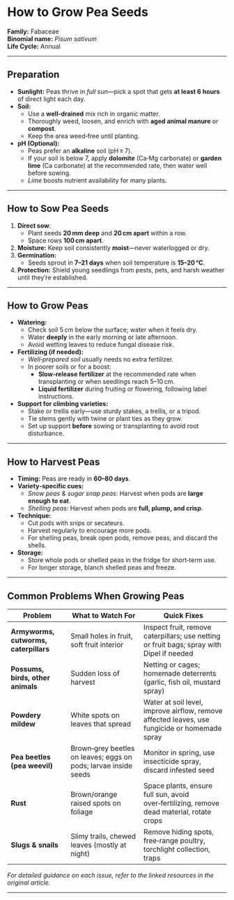 # How to Grow Pea Seeds

**Family:** Fabaceae  
**Binomial name:** _Pisum sativum_  
**Life Cycle:** Annual  

---

## Preparation

- **Sunlight:** Peas thrive in *full sun*—pick a spot that gets **at least 6 hours** of direct light each day.  
- **Soil:**  
  - Use a **well‑drained** mix rich in organic matter.  
  - Thoroughly weed, loosen, and enrich with **aged animal manure** or **compost**.  
  - Keep the area weed‑free until planting.  
- **pH (Optional):**  
  - Peas prefer an **alkaline** soil (pH ≥ 7).  
  - If your soil is below 7, apply **dolomite** (Ca‑Mg carbonate) or **garden lime** (Ca carbonate) at the recommended rate, then water well before sowing.  
  - *Lime* boosts nutrient availability for many plants.  

---

## How to Sow Pea Seeds

1. **Direct sow**:  
   - Plant seeds **20 mm deep** and **20 cm apart** within a row.  
   - Space rows **100 cm apart**.  
2. **Moisture:** Keep soil consistently **moist**—never waterlogged or dry.  
3. **Germination:**  
   - Seeds sprout in **7–21 days** when soil temperature is **15–20 °C**.  
4. **Protection:** Shield young seedlings from pests, pets, and harsh weather until they’re established.

---

## How to Grow Peas

- **Watering:**  
  - Check soil 5 cm below the surface; water when it feels dry.  
  - Water **deeply** in the early morning or late afternoon.  
  - Avoid wetting leaves to reduce fungal disease risk.  
- **Fertilizing (if needed):**  
  - *Well‑prepared soil* usually needs no extra fertilizer.  
  - In poorer soils or for a boost:  
    - **Slow‑release fertilizer** at the recommended rate when transplanting or when seedlings reach 5–10 cm.  
    - **Liquid fertilizer** during fruiting or flowering, following label instructions.  
- **Support for climbing varieties:**  
  - Stake or trellis early—use sturdy stakes, a trellis, or a tripod.  
  - Tie stems gently with twine or plant ties as they grow.  
  - Set up support **before** sowing or transplanting to avoid root disturbance.

---

## How to Harvest Peas

- **Timing:** Peas are ready in **60–80 days**.  
- **Variety‑specific cues:**  
  - *Snow peas & sugar snap peas:* Harvest when pods are **large enough to eat**.  
  - *Shelling peas:* Harvest when pods are **full, plump, and crisp**.  
- **Technique:**  
  - Cut pods with snips or secateurs.  
  - Harvest regularly to encourage more pods.  
  - For shelling peas, break open pods, remove peas, and discard the shells.  
- **Storage:**  
  - Store whole pods or shelled peas in the fridge for short‑term use.  
  - For longer storage, blanch shelled peas and freeze.

---

## Common Problems When Growing Peas

| Problem | What to Watch For | Quick Fixes |
|---------|-------------------|-------------|
| **Armyworms, cutworms, caterpillars** | Small holes in fruit, soft fruit interior | Inspect fruit, remove caterpillars; use netting or fruit bags; spray with Dipel if needed |
| **Possums, birds, other animals** | Sudden loss of harvest | Netting or cages; homemade deterrents (garlic, fish oil, mustard spray) |
| **Powdery mildew** | White spots on leaves that spread | Water at soil level, improve airflow, remove affected leaves, use fungicide or homemade spray |
| **Pea beetles (pea weevil)** | Brown‑grey beetles on leaves; eggs on pods; larvae inside seeds | Monitor in spring, use insecticide spray, discard infested seed |
| **Rust** | Brown/orange raised spots on foliage | Space plants, ensure full sun, avoid over‑fertilizing, remove dead material, rotate crops |
| **Slugs & snails** | Slimy trails, chewed leaves (mostly at night) | Remove hiding spots, free‑range poultry, torchlight collection, traps |

*For detailed guidance on each issue, refer to the linked resources in the original article.*

---